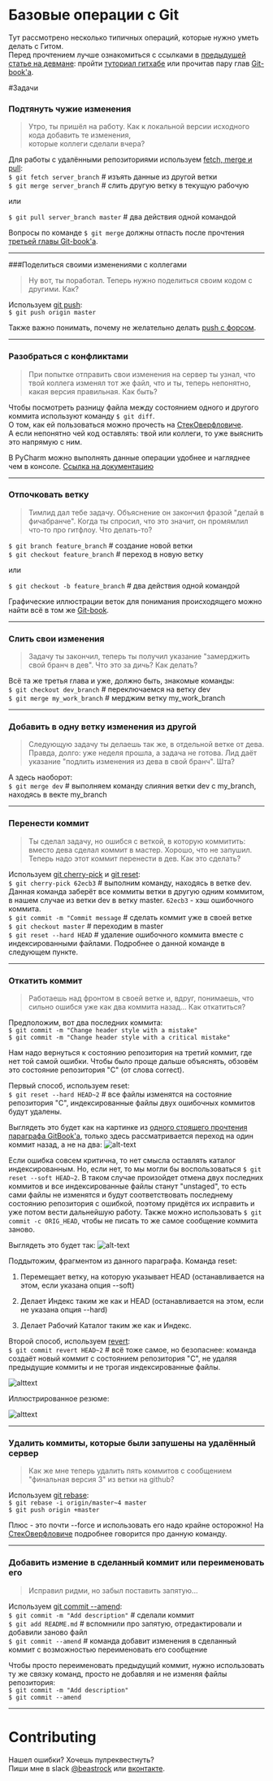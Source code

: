 # Базовые операции с Git
Тут рассмотрено несколько типичных операций, которые нужно уметь делать с Гитом.  
Перед прочтением лучше ознакомиться с ссылками в [предыдущей статье на девмане](https://devman.org/encyclopedia/git/git_motivation/): пройти [туториал гитхабе](https://try.github.io/) или прочитав пару глав [Git-book'a](https://git-scm.com/book/ru/v1).  
 
#Задачи
### Подтянуть чужие изменения
>Утро, ты пришёл на работу. Как к локальной версии исходного кода добавить те изменения,  
которые коллеги сделали вчера?  

Для работы с удалёнными репозиториями используем [fetch, merge и pull](https://git-scm.com/book/ru/v1/Основы-Git-Работа-с-удалёнными-репозиториями):  
`$ git fetch server_branch` \# изъять данные из другой ветки  
`$ git merge server_branch` \# слить другую ветку в текущую рабочую  

или  

`$ git pull server_branch master` \#  два действия одной командой  

Вопросы по команде `$ git merge` должны отпасть после прочтения [третьей главы Git-book'a](https://git-scm.com/book/ru/v2/%D0%92%D0%B5%D1%82%D0%B2%D0%BB%D0%B5%D0%BD%D0%B8%D0%B5-%D0%B2-Git-%D0%9E-%D0%B2%D0%B5%D1%82%D0%B2%D0%BB%D0%B5%D0%BD%D0%B8%D0%B8-%D0%B2-%D0%B4%D0%B2%D1%83%D1%85-%D1%81%D0%BB%D0%BE%D0%B2%D0%B0%D1%85).    

--------------------------------------------------
###Поделиться своими изменениями с коллегами
>Ну вот, ты поработал. Теперь нужно поделиться своим кодом с другими. Как?  

Используем [git push](https://git-scm.com/book/ru/v1/%D0%9E%D1%81%D0%BD%D0%BE%D0%B2%D1%8B-Git-%D0%A0%D0%B0%D0%B1%D0%BE%D1%82%D0%B0-%D1%81-%D1%83%D0%B4%D0%B0%D0%BB%D1%91%D0%BD%D0%BD%D1%8B%D0%BC%D0%B8-%D1%80%D0%B5%D0%BF%D0%BE%D0%B7%D0%B8%D1%82%D0%BE%D1%80%D0%B8%D1%8F%D0%BC%D0%B8#Push):  
`$ git push origin master`  

Также важно понимать, почему не желательно делать [push с форсом](https://developer.atlassian.com/blog/2015/04/force-with-lease/).  

--------------------------------------------------
### Разобраться с конфликтами
>При попытке отправить свои изменения на сервер ты узнал, что твой коллега изменял тот же файл, что и ты, теперь непонятно, какая версия правильная. Как быть?   

Чтобы посмотреть разницу файла между состоянием одного и другого коммита используют команду `$ git diff`.  
О том, как ей пользоваться можно прочесть на [СтекОверфловиче](http://stackoverflow.com/questions/3338126/how-to-diff-the-same-file-between-two-different-commits-on-the-same-branch).  
А если непонятно чей код оставлять: твой или коллеги, то уже выяснить это напрямую с ним.  

В PyCharm можно выполнять данные операции удобнее и нагляднее чем в консоле. [Ссылка на документацию](https://www.jetbrains.com/help/pycharm/2016.1/using-git-integration.html)   

--------------------------------------------------
### Отпочковать ветку
>Тимлид дал тебе задачу. Объяснение он закончил фразой "делай в фичабранче". Когда ты спросил, что это значит, он промямлил что-то про гитфлоу. Что делать-то?  

`$ git branch feature_branch`  # создание новой ветки  
`$ git checkout feature_branch` # переход в новую ветку  

или  

`$ git checkout -b feature_branch` # два действия одной командой  

Графические иллюстрации веток для понимания происходящего можно найти всё в том же [Git-book](https://git-scm.com/book/ru/v2/%D0%92%D0%B5%D1%82%D0%B2%D0%BB%D0%B5%D0%BD%D0%B8%D0%B5-%D0%B2-Git-%D0%9E-%D0%B2%D0%B5%D1%82%D0%B2%D0%BB%D0%B5%D0%BD%D0%B8%D0%B8-%D0%B2-%D0%B4%D0%B2%D1%83%D1%85-%D1%81%D0%BB%D0%BE%D0%B2%D0%B0%D1%85).  

--------------------------------------------------
### Слить свои изменения
>Задачу ты закончил, теперь ты получил указание "замерджить свой бранч в дев". Что это за дичь? Как делать?  

Всё та же третья глава и уже, должно быть, знакомые команды:   
`$ git checkout dev_branch` # переключаемся на ветку dev  
`$ git merge my_work_branch` # мерджим ветку my_work_branch  
  
--------------------------------------------------
### Добавить в одну ветку изменения из другой
>Следующую задачу ты делаешь так же, в отдельной ветке от дева. Правда, долго: уже неделя прошла, а задача не готова. Лид даёт указание "подлить изменения из дева в свой бранч". Шта?  

А здесь наоборот:  
`$ git merge dev` # выполняем команду слияния ветки dev с my_branch, находясь в векте my_branch  

--------------------------------------------------
### Перенести коммит
>Ты сделал задачу, но ошибся с веткой, в которую коммитить: вместо дева сделал коммит в мастер. Хорошо, что не запушил. Теперь надо этот коммит перенести в дев. Как это сделать?  

Используем [git cherry-pick](https://git-scm.com/docs/git-cherry-pick) и [git reset](https://githowto.com/ru/removing_commits_from_a_branch):  
`$ git cherry-pick 62ecb3` # выполним команду, находясь в ветке dev. Данная команда заберёт все коммиты ветки в другую одним коммитом, в нашем случае из ветки dev в ветку master. `62ecb3` - хэш ошибочного коммита.   
`$ git сommit -m "Commit message`  # сделать коммит уже в своей ветке  
`$ git checkout master` # переходим в master  
`$ git reset --hard HEAD` # удаление ошибочного коммита вместе с индексированными файлами. Подробнее о данной команде в следующем пункте.  


--------------------------------------------------
### Откатить коммит
>Работаешь над фронтом в своей ветке и, вдруг, понимаешь, что сильно ошибся уже как два коммита назад... Как откатиться?

Предположим, вот два последних коммита:  
`$ git commit -m "Change header style with a mistake"`  
`$ git commit -m "Change header style with a critical mistake"`  

Нам надо вернуться к состоянию репозитория на третий коммит, где нет той самой ошибки. Чтобы было проще дальше объяснять, обзовём это состояние репозитория "C" (от слова correct).  

Первый способ, используем reset:     
`$ git reset --hard HEAD~2` # все файлы изменятся на состояние репозитория "C", индексированные файлы двух ошибочных коммитов будут удалены. 

Выглядеть это будет как на картинке из [одного стоящего прочтения параграфа GitBook'a](https://git-scm.com/book/ru/v2/%D0%98%D0%BD%D1%81%D1%82%D1%80%D1%83%D0%BC%D0%B5%D0%BD%D1%82%D1%8B-Git-%D0%A0%D0%B0%D1%81%D0%BA%D1%80%D1%8B%D1%82%D0%B8%D0%B5-%D1%82%D0%B0%D0%B9%D0%BD-reset), только здесь рассматривается переход на один коммит назад, а не на два:
![alt-text](https://git-scm.com/book/en/v2/book/07-git-tools/images/reset-hard.png)

Если ошибка совсем критична, то нет смысла оставлять каталог индексированным. Но, если нет, то мы могли бы воспользоваться `$ git reset --soft HEAD~2`. В таком случае произойдет отмена двух последних коммитов и все индексированные файлы станут "unstaged", то есть сами файлы не изменятся и будут соответствовать последнему состоянию репозитория с ошибкой, поэтому придётся их исправить и уже потом вести дальнейшую работу. Также можно использовать `$ git commit -c ORIG_HEAD`, чтобы не писать то же самое сообщение коммита заново.  

Выглядеть это будет так:
![alt-text](https://git-scm.com/book/en/v2/book/07-git-tools/images/reset-soft.png)

Поддытожим, фрагментом из данного параграфа. Команда reset:

1. Перемещает ветку, на которую указывает HEAD (останавливается на этом, если указана опция --soft)

2. Делает Индекс таким же как и HEAD (останавливается на этом, если не указана опция --hard)

3. Делает Рабочий Каталог таким же как и Индекс.

Второй способ, используем [revert](https://githowto.com/ru/undoing_committed_changes):  
`$ git commit revert HEAD~2` # всё тоже самое, но безопаснее: команда создаёт новый коммит c состоянием репозитория "C", не удаляя предыдущие коммиты и не трогая индексированные файлы.

![alttext](https://www.git-tower.com/learn/content/01-git/04-faq/04-undo-revert-old-commit/01-revert-concept.png)  

Иллюстрированное резюме:  

![alttext](http://image.slidesharecdn.com/gittutorial-150724014321-lva1-app6891/95/git-tutorial-19-638.jpg?cb=1437702443) 


--------------------------------------------------
### Удалить коммиты, которые были запушены на удалённый сервер
>Как же мне теперь удалить пять коммитов с сообщением "финальная версия 3" из ветки на github?  

Используем [git rebase](https://git-scm.com/book/ru/v1/%D0%92%D0%B5%D1%82%D0%B2%D0%BB%D0%B5%D0%BD%D0%B8%D0%B5-%D0%B2-Git-%D0%9F%D0%B5%D1%80%D0%B5%D0%BC%D0%B5%D1%89%D0%B5%D0%BD%D0%B8%D0%B5):  
`$ git rebase -i origin/master~4 master`  
`$ git push origin +master`   

Плюс - это почти --force и использовать его надо крайне осторожно! На [СтекОверфловиче](http://stackoverflow.com/questions/8981194/changing-git-commit-message-after-push-given-that-no-one-pulled-from-remote) подробнее говорится про данную команду.

--------------------------------------------------
### Добавить измение в сделанный коммит или переименовать его  
>Исправил ридми, но забыл поставить запятую...  

Используем [git commit --amend](https://git-scm.com/book/ru/v1/%D0%9E%D1%81%D0%BD%D0%BE%D0%B2%D1%8B-Git-%D0%9E%D1%82%D0%BC%D0%B5%D0%BD%D0%B0-%D0%B8%D0%B7%D0%BC%D0%B5%D0%BD%D0%B5%D0%BD%D0%B8%D0%B9):  
`$ git commit -m "Add description"` # сделали коммит   
`$ git add README.md` # вспомнили про запятую, отредактировали и добавили заново файл   
`$ git commit --amend` # команда добавит изменения в сделанный коммит c возможностью переименовать его сообщение   

Чтобы просто переименовать предыдущий коммит, нужно использовать ту же связку команд, просто не добавляя и не изменяя файлы репозитория:  
`$ git commit -m "Add description"`  
`$ git commit --amend`  

--------------------------------------------------

# Contributing

Нашел ошибки? Хочешь пулреквестнуть?  
Пиши мне в slack [@beastrock](https://devmanorg.slack.com/team/beastrock) или [вконтакте](http://vk.com/beastrock).
